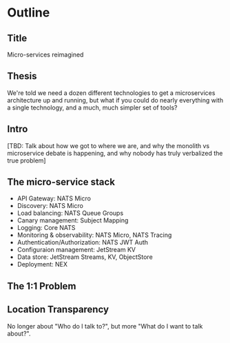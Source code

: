 # Outline

## Title

Micro-services reimagined

## Thesis

We're told we need a dozen different technologies to get a microservices architecture up and running, but what if you could do nearly everything with a single technology, and a much, much simpler set of tools?

## Intro

[TBD: Talk about how we got to where we are, and why the monolith vs microservice debate is happening, and why nobody has truly verbalized the true problem]

## The micro-service stack

- API Gateway: NATS Micro
- Discovery: NATS Micro
- Load balancing: NATS Queue Groups
- Canary management: Subject Mapping
- Logging: Core NATS
- Monitoring & observability: NATS Micro, NATS Tracing
- Authentication/Authorization: NATS JWT Auth
- Configuraion management: JetStream KV
- Data store: JetStream Streams, KV, ObjectStore
- Deployment: NEX

## The 1:1 Problem

## Location Transparency

No longer about "Who do I talk to?", but more "What do I want to talk about?".
